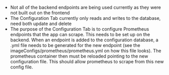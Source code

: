 * Not all of the backend endpoints are being used currently as they were not built out on the frontend
* The Configuration Tab currently only reads and writes to the database, need both update and delete
* The purpose of the Configuration Tab is to configure Prometheus endpoints that the app can scrape. This needs to be set up on the backend. When an endpoint is added to the configuration database, a .yml file needs to be generated for the new endpoint (see the imageConfigs/prometheus/prometheus.yml on how this file looks). The prometheus container then must be reloaded pointing to the new configuration file. This should allow prometheus to scrape from this new config file.